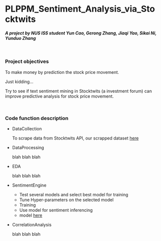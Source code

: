 # PLPPM_Sentiment_Analysis_via_Stocktwits

#### *A project by NUS ISS student Yun Cao, Gerong Zhang, Jiaqi Yao, Sikai Ni, Yunduo Zhang*

<br />

### Project objectives

To make money by prediction the stock price movement.

Just kidding...

Try to see if text sentiment mining in Stocktwits (a investment forum) can improve predictive analysis for stock price movement. 

<br />

### Code function description

- DataCollection

    To scrape data from Stocktwits API, our scrapped dataset [here](https://www.linkedin.com/in/frankcaoyun/?originalSubdomain=sg)
    
- DataProcessing

    blah blah blah
    
- EDA

    blah blah blah
    
- SentimentEngine

    - Test several models and select best model for training
    - Tune Hyper-parameters on the selected model
    - Training
    - Use model for sentiment inferencing
    - model [here](https://huggingface.co/zhayunduo/roberta-base-stocktwits-finetuned)
   
- CorrelationAnalysis

    blah blah blah
    
